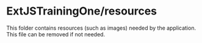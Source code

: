 # ExtJSTrainingOne/resources

This folder contains resources (such as images) needed by the application. This file can
be removed if not needed.
